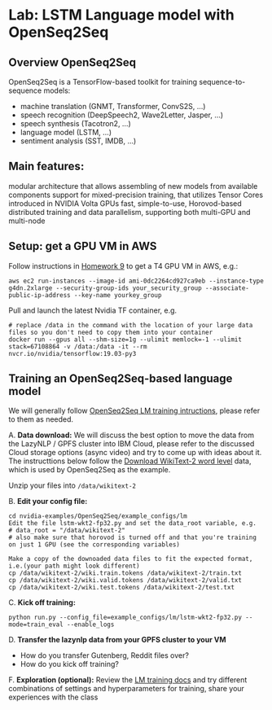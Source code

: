 # Lab: LSTM Language model with OpenSeq2Seq

## Overview OpenSeq2Seq

OpenSeq2Seq is a TensorFlow-based toolkit for training sequence-to-sequence models:

* machine translation (GNMT, Transformer, ConvS2S, …)
* speech recognition (DeepSpeech2, Wave2Letter, Jasper, …)
* speech synthesis (Tacotron2, …)
* language model (LSTM, …)
* sentiment analysis (SST, IMDB, …)

## Main features:
modular architecture that allows assembling of new models from available components
support for mixed-precision training, that utilizes Tensor Cores introduced in NVIDIA Volta GPUs
fast, simple-to-use, Horovod-based distributed training and data parallelism, supporting both multi-GPU and multi-node


## Setup: get a GPU VM in AWS
Follow instructions in [Homework 9](https://github.com/MIDS-scaling-up/v2/tree/master/week09/hw) to get a T4 GPU VM in AWS, e.g.:
```
aws ec2 run-instances --image-id ami-0dc2264cd927ca9eb --instance-type g4dn.2xlarge --security-group-ids your_security_group --associate-public-ip-address --key-name yourkey_group
```

Pull and launch the latest Nvidia TF container, e.g.

```
# replace /data in the command with the location of your large data files so you don't need to copy them into your container
docker run --gpus all --shm-size=1g --ulimit memlock=-1 --ulimit stack=67108864 -v /data:/data -it --rm nvcr.io/nvidia/tensorflow:19.03-py3
```

## Training an OpenSeq2Seq-based language model
We will generally follow [OpenSeq2Seq LM training intructions](https://nvidia.github.io/OpenSeq2Seq/html/language-model.html), please refer to them as needed.

A. __Data download:__
We will discuss the best option to move the data from the LazyNLP / GPFS cluster into IBM Cloud, please refer to the discussed Cloud storage options (async video) and try to come up with ideas about it.
The instructtions below follow the [Download WikiText-2 word level](https://www.salesforce.com/products/einstein/ai-research/the-wikitext-dependency-language-modeling-dataset) data, which is used by OpenSeq2Seq as the example.

Unzip your files into `/data/wikitext-2`

B. __Edit your config file:__
```
cd nvidia-examples/OpenSeq2Seq/example_configs/lm
Edit the file lstm-wkt2-fp32.py and set the data_root variable, e.g.
# data_root = "/data/wikitext-2"
# also make sure that horovod is turned off and that you're training on just 1 GPU (see the corresponding variables)

Make a copy of the downoaded data files to fit the expected format, i.e.(your path might look different)
cp /data/wikitext-2/wiki.train.tokens /data/wikitext-2/train.txt
cp /data/wikitext-2/wiki.valid.tokens /data/wikitext-2/valid.txt
cp /data/wikitext-2/wiki.test.tokens /data/wikitext-2/test.txt
```
C. __Kick off training:__
```
python run.py --config_file=example_configs/lm/lstm-wkt2-fp32.py --mode=train_eval --enable_logs
```
D. __Transfer the lazynlp data from your GPFS cluster to your VM__
* How do you transfer Gutenberg, Reddit files over?
* How do you kick off training?

F. __Exploration (optional):__
Review the [LM training docs](https://nvidia.github.io/OpenSeq2Seq/html/language-model.html) and try different combinations of settings and hyperparameters for training, share your experiences with the class 
